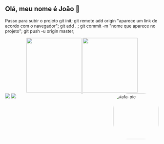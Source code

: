 ## Olá, meu nome é João 🙂

  Passo para subir o projeto
git init;
git remote add origin "aparece um link de acordo com o navegador";
git add . ;
git commit -m "nome que aparece no projeto";
git push -u origin master;

<div align="center">
<a href="https://github.com/Joao-Bernardino">
<img height="180em" src="https://github-readme-stats.vercel.app/api?username=Joao-Bernardino&show_icons=true&theme=tokyonight&include_all_commits=true&count_private=true"/>
<img height="180em" src="https://github-readme-stats.vercel.app/api/top-langs/?username=Joao-Bernardino&layout=compact&langs_count=7&theme=tokyonight"/>
</div>
<img align="right" alt="Rafa-pic" height="150" style="border-radius:50px;" src="https://media4.giphy.com/media/KziKCpvrGngHbYjaUF/giphy.gif?cid=790b761182941cebac997c971d6586df2deff98236a02ffc&rid=giphy.gif&ct=g">

<div>
<a href="https://instagram.com/joao_vitor451" target="_blank"><img src="https://img.shields.io/badge/Instagram-E4405F?style=for-the-badge&logo=instagram&logoColor=white" target="_blank"></a>
<a href = "joao_bernadino@hotmail.com"><img src="https://img.shields.io/badge/Gmail-D14836?style=for-the-badge&logo=gmail&logoColor=white" target="_blank"></a>




</div>
